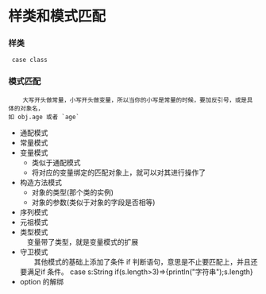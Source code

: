 # 样类和模式匹配
### 样类
     case class
### 模式匹配  
        大写开头做常量，小写开头做变量，所以当你的小写是常量的时候，要加反引号，或是具体的对象名，
    如 obj.age 或者 `age`
   - 通配模式
   - 常量模式
   - 变量模式  
       - 类似于通配模式  
       - 将对应的变量绑定的匹配对象上，就可以对其进行操作了
   - 构造方法模式
      - 对象的类型(那个类的实例)
      - 对象的参数(类似于对象的字段是否相等)
   - 序列模式
   - 元祖模式 
   - 类型模式  
        　变量带了类型，就是变量模式的扩展
   - 守卫模式  
      　　其他模式的基础上添加了条件 if 判断语句，意思是不止要匹配上，并且还要满足if 条件。
       case s:String if(s.length>3)=>{println("字符串");s.length}
   - option 的解绑
       